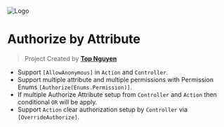 ﻿![Logo](../../favicon.ico)
# Authorize by Attribute

> Project Created by [**Top Nguyen**](http://topnguyen.net)
- Support `[AllowAnonymous]` in `Action` and `Controller`.
- Support multiple attribute and multiple permissions with Permission Enums `[Authorize(Enums.Permission)]`.
- If multiple Authorize Attribute setup from `Controller` and `Action` then conditional `OR` will be apply.
- Support `Action` clear authorization setup by `Controller` via `[OverrideAuthorize]`.